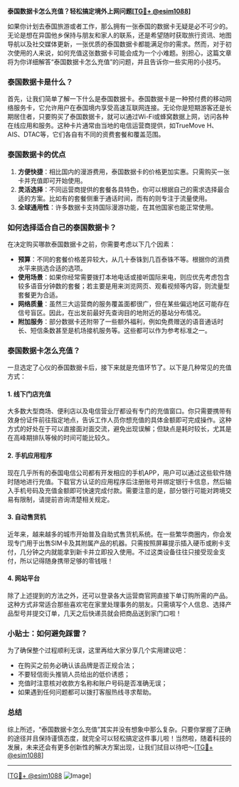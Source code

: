 **泰国数据卡怎么充值？轻松搞定境外上网问题[[TG💪+ @esim1088](https://t.me/s/esim1088)]**

如果你计划去泰国旅游或者工作，那么拥有一张泰国的数据卡无疑是必不可少的。无论是想在异国他乡保持与朋友和家人的联系，还是希望随时获取旅行资讯、地图导航以及社交媒体更新，一张优质的泰国数据卡都能满足你的需求。然而，对于初次使用的人来说，如何充值这张数据卡可能会成为一个小难题。别担心，这篇文章将为你详细解答“泰国数据卡怎么充值”的问题，并且告诉你一些实用的小技巧。

### 泰国数据卡是什么？

首先，让我们简单了解一下什么是泰国数据卡。泰国数据卡是一种预付费的移动网络服务卡，它允许用户在泰国境内享受高速互联网连接。无论你是短期游客还是长期居住者，只要购买了泰国数据卡，就可以通过Wi-Fi或蜂窝数据上网，访问各种在线应用和服务。这种卡片通常由当地的电信运营商提供，如TrueMove H、AIS、DTAC等，它们各自有不同的资费套餐和覆盖范围。

### 泰国数据卡的优点

1. **方便快捷**：相比国内的漫游费用，泰国数据卡的价格更加实惠。只需购买一张卡并充值即可开始使用。
2. **灵活选择**：不同运营商提供的套餐各具特色，你可以根据自己的需求选择最合适的方案。比如有的套餐侧重于通话时间，而有的则专注于流量使用。
3. **全球通用性**：许多数据卡支持国际漫游功能，在其他国家也能正常使用。

### 如何选择适合自己的泰国数据卡？

在决定购买哪款泰国数据卡之前，你需要考虑以下几个因素：

- **预算**：不同的套餐价格差异较大，从几十泰铢到几百泰铢不等。根据你的消费水平来挑选合适的选项。
- **使用场景**：如果你经常需要拨打本地电话或接听国际来电，则应优先考虑包含较多语音分钟数的套餐；若主要是用来浏览网页、观看视频等内容，则流量型套餐更为合适。
- **网络质量**：虽然三大运营商的服务覆盖面都很广，但在某些偏远地区可能存在信号盲区。因此，在出发前最好先查询目的地附近的基站分布情况。
- **附加服务**：部分数据卡还附带了一些额外福利，例如免费赠送的语音通话时长、短信条数甚至是机场接机服务等。这些都可以作为参考标准之一。

### 泰国数据卡怎么充值？

一旦选定了心仪的泰国数据卡后，接下来就是充值环节了。以下是几种常见的充值方式：

#### 1. 线下门店充值
大多数大型商场、便利店以及电信营业厅都设有专门的充值窗口。你只需要携带有效身份证件前往指定地点，告诉工作人员你想充值的具体金额即可完成操作。这种方式的好处在于可以直接面对面交流，避免出现误解；但缺点是耗时较长，尤其是在高峰期排队等候的时间可能比较久。

#### 2. 手机应用程序
现在几乎所有的泰国电信公司都有开发相应的手机APP，用户可以通过这些软件随时随地进行充值。下载官方认证的应用程序后注册账号并绑定银行卡信息，然后输入手机号码及充值金额即可快速完成付款。需要注意的是，部分银行可能对跨境交易有限制，请提前咨询清楚相关规定。

#### 3. 自动售货机
近年来，越来越多的城市开始普及自助式售货机系统。在一些繁华商圈内，你会发现专门用于出售SIM卡及其附属产品的机器。只需按照屏幕提示插入硬币或刷卡支付，几分钟之内就能拿到新卡并立即投入使用。不过这类设备往往只接受现金支付，所以记得随身携带足够的零钱哦！

#### 4. 网站平台
除了上述提到的方法之外，还可以登录各大运营商官网直接下单订购所需的产品。这种方式非常适合那些喜欢宅在家里处理事务的朋友。只需填写个人信息、选择产品型号并提交订单，几天之后快递员就会把商品送到家门口啦！

### 小贴士：如何避免踩雷？
为了确保整个过程顺利无误，这里再给大家分享几个实用建议吧：
- 在购买之前务必确认该品牌是否正规合法；
- 不要轻信街头推销人员给出的低价诱惑；
- 充值时注意核对收款方名称和账户号码是否准确无误；
- 如果遇到任何问题都可以拨打客服热线寻求帮助。

### 总结

综上所述，“泰国数据卡怎么充值”其实并没有想象中那么复杂。只要你掌握了正确的途径并且保持谨慎态度，就完全可以轻松搞定这件事儿啦！当然啦，随着科技的发展，未来还会有更多创新性的解决方案出现，让我们拭目以待吧～[[TG💪+ @esim1088](https://t.me/s/esim1088)]

---

[[TG💪+ @esim1088](https://t.me/s/esim1088) ![Image](https://i.postimg.cc/4NQfJmqS/Snipaste-2025-05-13-00-14-12.png)]